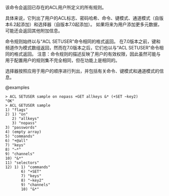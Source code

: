 该命令会返回已存在的ACL用户所定义的所有规则。

具体来说，它列出了用户的ACL标志、密码哈希、命令、键模式、通道模式（自版本6.2起添加）和选择器（自版本7.0起添加）。
如果将来为用户添加更多元数据，可能还会返回其他附加信息。

命令规则始终以与“ACL SETUSER”命令相同的格式返回。
在7.0版本之前，键和频道作为模式数组返回，然而在7.0版本之后，它们也以与“ACL SETUSER”命令相同的格式返回。
注意：命令规则的描述反映了用户的有效权限，因此虽然可能与用于配置用户的规则集不完全相同，但在功能上是相同的。

选择器按照应用于用户的顺序进行列出，并包括有关命令、键模式和通道模式的信息。

@examples

```
> ACL SETUSER sample on nopass +GET allkeys &* (+SET ~key2)
"OK"
> ACL GETUSER sample
1) "flags"
2) 1) "on"
   2) "allkeys"
   3) "nopass"
3) "passwords"
4) (empty array)
5) "commands"
6) "+@all"
7) "keys"
8) "~*"
9) "channels"
10) "&*"
11) "selectors"
12) 1) 1) "commands"
       6) "+SET"
       7) "keys"
       8) "~key2"
       9) "channels"
       10) "&*"
```
